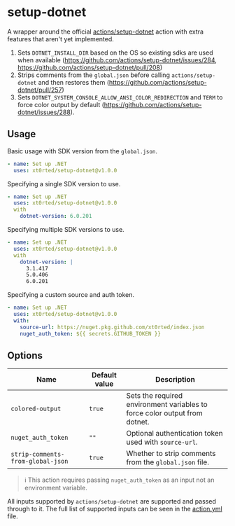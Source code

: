 # setup-dotnet

A wrapper around the official [actions/setup-dotnet](https://github.com/actions/setup-dotnet) action with extra features that aren't yet implemented.

1. Sets `DOTNET_INSTALL_DIR` based on the OS so existing sdks are used when available (https://github.com/actions/setup-dotnet/issues/284, https://github.com/actions/setup-dotnet/pull/208)
2. Strips comments from the `global.json` before calling `actions/setup-dotnet` and then restores them (https://github.com/actions/setup-dotnet/pull/257)
3. Sets `DOTNET_SYSTEM_CONSOLE_ALLOW_ANSI_COLOR_REDIRECTION` and `TERM` to force color output by default (https://github.com/actions/setup-dotnet/issues/288).

## Usage

Basic usage with SDK version from the `global.json`.

```yml
- name: Set up .NET
  uses: xt0rted/setup-dotnet@v1.0.0
```

Specifying a single SDK version to use.

```yml
- name: Set up .NET
  uses: xt0rted/setup-dotnet@v1.0.0
  with
    dotnet-version: 6.0.201
```

Specifying multiple SDK versions to use.

```yml
- name: Set up .NET
  uses: xt0rted/setup-dotnet@v1.0.0
  with
    dotnet-version: |
      3.1.417
      5.0.406
      6.0.201
```

Specifying a custom source and auth token.

```yml
- name: Set up .NET
  uses: xt0rted/setup-dotnet@v1.0.0
  with:
    source-url: https://nuget.pkg.github.com/xt0rted/index.json
    nuget_auth_token: ${{ secrets.GITHUB_TOKEN }}
```

## Options

Name | Default value | Description
-- | -- | --
`colored-output` | `true` | Sets the required environment variables to force color output from dotnet.
`nuget_auth_token` | `""` | Optional authentication token used with `source-url`.
`strip-comments-from-global-json` | `true` | Whether to strip comments from the `global.json` file.

> ℹ️ This action requires passing `nuget_auth_token` as an input not an environment variable.

All inputs supported by `actions/setup-dotnet` are supported and passed through to it.
The full list of supported inputs can be seen in the [action.yml](action.yml) file.
